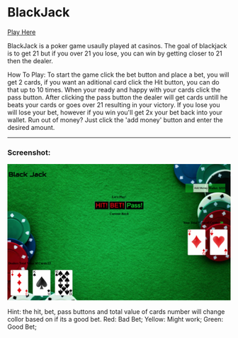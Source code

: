 # BlackJack

[Play Here](https://basebenjamin13.github.io/Blackjack/)

BlackJack is a poker game usaully played at casinos. The goal of blackjack is to get 21 but if you over 21 you lose, you can win by getting closer to 21 then the dealer.

How To Play: To start the game click the bet button and place a bet, you will get 2 cards, if you want an aditional card click the Hit button, you can do that up to 10 times. When your ready and happy with your cards click the pass button. After clicking the pass button the dealer will get cards untill he beats your cards or goes over 21 resulting in your victory. If you lose you will lose your bet, however if you win you'll get 2x your bet back into your wallet. Run out of money? Just click the 'add money' button and enter the desired amount.


------------------

### Screenshot: 
![Blackjack Game](imgs/screen_shot.png)




Hint: the hit, bet, pass buttons and total value of cards number will change collor based on if its a good bet.
Red: Bad Bet;
Yellow: Might work;
Green: Good Bet;